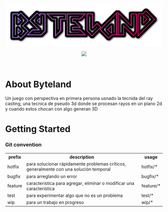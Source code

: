<p align="center">
    <img src="https://raw.githubusercontent.com/Dnursaurio/Byteland/main/imagenes%20readme/cooltext444523265970856.png" width="500px" />
</p>

<p align="center">
    <img src="https://static.wikia.nocookie.net/infamous/images/c/c3/Neon_District.png/revision/latest?cb=20191129034928">
    
</p>

<br>

# About Byteland
Un juego con perspectiva en primera persona usnado la tecnida del ray casting, una tecnica de pseudo 3d donde se procesan rayos en un plano 2d y cuando estos chocan con algo generan 3D



# Getting Started

### Git convention

<table>
  <tr>
    <th>prefix</th>
    <th>description</th>
    <th>usage</th>
  </tr>
  <tr>
    <td>hotfix</td>
    <td>para solucionar rápidamente problemas críticos, generalmente con una solución temporal</td>
    <td>hotfix/*</td>
  </tr>
  <tr>
    <td>bugfix</td>
    <td>para arreglando un error</td>
    <td>bugfix/*</td>
  </tr>
  <tr>
    <td>feature</td>
    <td>caracteristica para agregar, eliminar o modificar una característica</td>
    <td>feature/*</td>
  </tr>
  <tr>
    <td>test</td>
    <td>para experimentar algo que no es un problema</td>
    <td>test/*</td>
  </tr>
  <tr>
    <td>wip</td>
    <td> para un trabajo en progreso</td>
    <td>wip/*</td>
  </tr>
</table>
